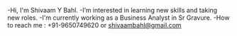 -Hi, I'm Shivaam Y Bahl.
-I’m interested in learning new skills and taking new roles.
-I'm currently working as a Business Analyst in Sr Gravure.
-How to reach me : +91-9650749620 or shivaambahl@gmail.com

<!---
shivaamybahl/shivaamybahl is a ✨ special ✨ repository because its `README.md` (this file) appears on your GitHub profile.
You can click the Preview link to take a look at your changes.
--->
